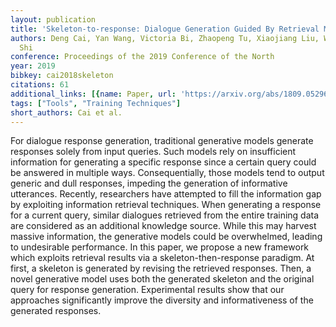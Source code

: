```yaml
---
layout: publication
title: 'Skeleton-to-response: Dialogue Generation Guided By Retrieval Memory'
authors: Deng Cai, Yan Wang, Victoria Bi, Zhaopeng Tu, Xiaojiang Liu, Wai Lam, Shuming
  Shi
conference: Proceedings of the 2019 Conference of the North
year: 2019
bibkey: cai2018skeleton
citations: 61
additional_links: [{name: Paper, url: 'https://arxiv.org/abs/1809.05296'}]
tags: ["Tools", "Training Techniques"]
short_authors: Cai et al.
---
```

For dialogue response generation, traditional generative models generate
responses solely from input queries. Such models rely on insufficient
information for generating a specific response since a certain query could be
answered in multiple ways. Consequentially, those models tend to output generic
and dull responses, impeding the generation of informative utterances.
Recently, researchers have attempted to fill the information gap by exploiting
information retrieval techniques. When generating a response for a current
query, similar dialogues retrieved from the entire training data are considered
as an additional knowledge source. While this may harvest massive information,
the generative models could be overwhelmed, leading to undesirable performance.
In this paper, we propose a new framework which exploits retrieval results via
a skeleton-then-response paradigm. At first, a skeleton is generated by
revising the retrieved responses. Then, a novel generative model uses both the
generated skeleton and the original query for response generation. Experimental
results show that our approaches significantly improve the diversity and
informativeness of the generated responses.